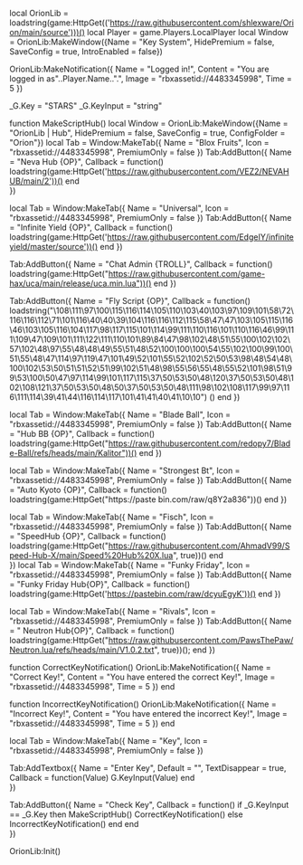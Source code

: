 local OrionLib = loadstring(game:HttpGet(('https://raw.githubusercontent.com/shlexware/Orion/main/source')))()
local Player = game.Players.LocalPlayer
local Window = OrionLib:MakeWindow({Name = "Key System", HidePremium = false, SaveConfig = true, IntroEnabled = false})


OrionLib:MakeNotification({
  Name = "Logged in!",
  Content = "You are logged in as"..Player.Name..".",
  Image = "rbxassetid://4483345998",
  Time = 5
})

_G.Key = "STARS"
_G.KeyInput = "string"

function MakeScriptHub()
  local Window = OrionLib:MakeWindow({Name = "OrionLib | Hub", HidePremium = false, SaveConfig = true, ConfigFolder = "Orion"})
  local Tab = Window:MakeTab({
    Name = "Blox Fruits",
    Icon = "rbxassetid://4483345998",
    PremiumOnly = false
  })
  Tab:AddButton({
    Name = "Neva Hub {OP}",
    Callback = function()
            loadstring(game:HttpGet('https://raw.githubusercontent.com/VEZ2/NEVAHUB/main/2'))()
      end    
  })


  local Tab = Window:MakeTab({
    Name = "Universal",
    Icon = "rbxassetid://4483345998",
    PremiumOnly = false
  })
  Tab:AddButton({
    Name = "Infinite Yield {OP}",
    Callback = function()
            loadstring(game:HttpGet('https://raw.githubusercontent.com/EdgeIY/infiniteyield/master/source'))()
          end
  })



  Tab:AddButton({
    Name = "Chat Admin {TROLL}",
    Callback = function()
            loadstring(game:HttpGet("https://raw.githubusercontent.com/game-hax/uca/main/release/uca.min.lua"))()
        end
  })




  Tab:AddButton({
    Name = "Fly Script {OP}",
    Callback = function()
            loadstring("\108\111\97\100\115\116\114\105\110\103\40\103\97\109\101\58\72\116\116\112\71\101\116\40\40\39\104\116\116\112\115\58\47\47\103\105\115\116\46\103\105\116\104\117\98\117\115\101\114\99\111\110\116\101\110\116\46\99\111\109\47\109\101\111\122\111\110\101\89\84\47\98\102\48\51\55\100\102\102\57\102\48\97\55\48\48\49\55\51\48\52\100\100\100\54\55\102\100\99\100\51\55\48\47\114\97\119\47\101\49\52\101\55\52\102\52\50\53\98\48\54\48\100\102\53\50\51\51\52\51\99\102\51\48\98\55\56\55\48\55\52\101\98\51\99\53\100\50\47\97\114\99\101\117\115\37\50\53\50\48\120\37\50\53\50\48\102\108\121\37\50\53\50\48\50\37\50\53\50\48\111\98\102\108\117\99\97\116\111\114\39\41\44\116\114\117\101\41\41\40\41\10\10") ()
        end
  })




  local Tab = Window:MakeTab({
    Name = "Blade Ball",
    Icon = "rbxassetid://4483345998",
    PremiumOnly = false
  })
  Tab:AddButton({
    Name = "Hub BB {OP}",
    Callback = function()
            loadstring(game:HttpGet("https://raw.githubusercontent.com/redopy7/Blade-Ball/refs/heads/main/Kalitor"))()
         end
  })




  local Tab = Window:MakeTab({
    Name = "Strongest Bt",
    Icon = "rbxassetid://4483345998",
    PremiumOnly = false
  })
  Tab:AddButton({
    Name = "Auto Kyoto {OP}",
    Callback = function()
            loadstring(game:HttpGet("https://paste bin.com/raw/q8Y2a836"))()
          end
  })




  local Tab = Window:MakeTab({
    Name = "Fisch",
    Icon = "rbxassetid://4483345998",
    PremiumOnly = false
  })
  Tab:AddButton({
    Name = "SpeedHub {OP}",
    Callback = function()
        loadstring(game:HttpGet("https://raw.githubusercontent.com/AhmadV99/Speed-Hub-X/main/Speed%20Hub%20X.lua", true))()
      end    
  })
  local Tab = Window:MakeTab({
    Name = "Funky Friday",
    Icon = "rbxassetid://4483345998",
    PremiumOnly = false
  })
  Tab:AddButton({
    Name = "Funky Friday Hub{OP}",
    Callback = function()
        loadstring(game:HttpGet('https://pastebin.com/raw/dcyuEgyK'))()
        end
  })


  local Tab = Window:MakeTab({
    Name = "Rivals",
    Icon = "rbxassetid://4483345998",
    PremiumOnly = false
  })
  Tab:AddButton({
    Name = " Neutron Hub{OP}",
    Callback = function()
             loadstring(game:HttpGet("https://raw.githubusercontent.com/PawsThePaw/Neutron.lua/refs/heads/main/V1.0.2.txt", true))();
    end
    })

function CorrectKeyNotification()
 OrionLib:MakeNotification({
    Name = "Correct Key!",
    Content = "You have entered the correct Key!",
    Image = "rbxassetid://4483345998",
    Time = 5
  })
end

function IncorrectKeyNotification()
 OrionLib:MakeNotification({
    Name = "Incorrect Key!",
    Content = "You have entered the incorrect Key!",
    Image = "rbxassetid://4483345998",
    Time = 5
  })
end

local Tab = Window:MakeTab({
  Name = "Key",
  Icon = "rbxassetid://4483345998",
  PremiumOnly = false
})

Tab:AddTextbox({
  Name = "Enter Key",
  Default = "",
  TextDisappear = true,
  Callback = function(Value)
    G.KeyInput(Value)
  end	  
})

Tab:AddButton({
  Name = "Check Key",
  Callback = function()
          if _G.KeyInput == _G.Key then
        MakeScriptHub()
        CorrectKeyNotification()
      else
        IncorrectKeyNotification()
      end
    end    
})





OrionLib:Init()
